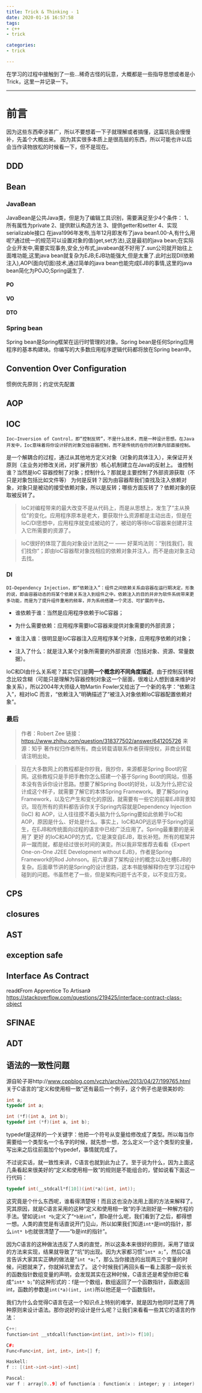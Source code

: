 ```yaml
---
title: Trick & Thinking - 1
date: 2020-01-16 16:57:58
tags:
- c++
- trick

categories:
- trick

---
```


在学习的过程中接触到了一些...稀奇古怪的玩意，大概都是一些指导思想或者是小Trick，这里一并记录一下。
<!--more-->

---

# 前言
因为这些东西牵涉甚广，所以不要想着一下子就理解或者搞懂，这篇坑我会慢慢补，先盖个大概出来。
因为其实很多本质上是很高层的东西，所以可能也许以后会当作读物放松的时候看一下，但不是现在。

## DDD

## Bean
### JavaBean
JavaBean是公共Java类，但是为了编辑工具识别，需要满足至少4个条件：
1、所有属性为private
2、提供默认构造方法
3、提供getter和setter
4、实现serializable接口
在java1996年发布,当年12月即发布了java bean1.00-A,有什么用呢?通过统一的规范可以设置对象的值(get,set方法),这是最初的java bean;在实际企业开发中,需要实现事务,安全,分布式,javabean就不好用了.sun公司就开始往上面堆功能,这里java bean就复杂为EJB;EJB功能强大,但是太重了.此时出现DI(依赖注入),AOP(面向切面)技术,通过简单的java bean也能完成EJB的事情,这里的java bean简化为POJO;Spring诞生了.
#### PO
#### VO
#### DTO
### Spring bean
Spring bean是Spring框架在运行时管理的对象。Spring bean是任何Spring应用程序的基本构建块。你编写的大多数应用程序逻辑代码都将放在Spring bean中。

## Convention Over Configuration
惯例优先原则；约定优先配置

## AOP

## IOC
    Ioc—Inversion of Control，即“控制反转”，不是什么技术，而是一种设计思想。在Java开发中，Ioc意味着将你设计好的对象交给容器控制，而不是传统的在你的对象内部直接控制。
是一个解耦合的过程，通过从其他地方定义对象（对象的具体注入），来保证开关原则（主业务对修改关闭，对扩展开放）核心机制建立在Java的反射上。
谁控制谁？当然是IoC 容器控制了对象；控制什么？那就是主要控制了外部资源获取（不只是对象包括比如文件等）
为何是反转？因为由容器帮我们查找及注入依赖对象，对象只是被动的接受依赖对象，所以是反转；哪些方面反转了？依赖对象的获取被反转了。

>IoC对编程带来的最大改变不是从代码上，而是从思想上，发生了“主从换位”的变化。应用程序原本是老大，要获取什么资源都是主动出击，但是在IoC/DI思想中，应用程序就变成被动的了，被动的等待IoC容器来创建并注入它所需要的资源了。

>IoC很好的体现了面向对象设计法则之一 —— 好莱坞法则：“别找我们，我们找你”；即由IoC容器帮对象找相应的依赖对象并注入，而不是由对象主动去找。

### DI
    DI—Dependency Injection，即“依赖注入”：组件之间依赖关系由容器在运行期决定，形象的说，即由容器动态的将某个依赖关系注入到组件之中。依赖注入的目的并非为软件系统带来更多功能，而是为了提升组件重用的频率，并为系统搭建一个灵活、可扩展的平台。

+ 谁依赖于谁：当然是应用程序依赖于IoC容器；

+ 为什么需要依赖：应用程序需要IoC容器来提供对象需要的外部资源；

+ 谁注入谁：很明显是IoC容器注入应用程序某个对象，应用程序依赖的对象；

+ 注入了什么：就是注入某个对象所需要的外部资源（包括对象、资源、常量数据）。

IoC和DI由什么关系呢？其实它们是**同一个概念的不同角度描述**，由于控制反转概念比较含糊（可能只是理解为容器控制对象这一个层面，很难让人想到谁来维护对象关系），所以2004年大师级人物Martin Fowler又给出了一个新的名字：“依赖注入”，相对IoC 而言，“依赖注入”明确描述了“被注入对象依赖IoC容器配置依赖对象”。

### 最后
>作者：Robert Zee
>链接：https://www.zhihu.com/question/318377502/answer/641205726
>来源：知乎
>著作权归作者所有。商业转载请联系作者获得授权，非商业转载请注明出处。

>现在大多数网上的教程都是你抄我，我抄你，来源都是Spring Boot的官网。这些教程只是手把手教你怎么搭建一个基于Spring Boot的网站，但基本没有告诉你设计思路。想要了解Spring Boot的好处，以及为什么把它设计成这个样子，就需要了解它的本体Spring Framework。要了解Spring Framework，以及它产生和变化的原因，就需要有一些它的前辈EJB背景知识。现在所有的资料都告诉你关于Spring内容就是Dependency Injection (IoC) 和 AOP，让人往往摸不着头脑为什么Spring要如此依赖于IoC和AOP，原因是什么、好处是什么。事实上，IoC和AOP远远早于Spring的诞生，在EJB和传统面向过程的语言中已经广泛应用了。Spring最重要的是采用了 更好  的IoC和AOP的方式，它是演变自EJB，取长补短。所有的框架并非一蹴而就，都是经过很长时间的演变。所以我非常推荐去看看《Expert One-on-One J2EE Development without EJB》，作者是Spring Framework的Rod Johnson。前六章讲了架构设计的概念以及吐槽EJB的复杂。后面章节讲的是Spring的设计思路，这本书能够解释你在学习过程中碰到的问题。书虽然老了一些，但是架构问题千古不变，以不变应万变。

## CPS

## closures

## AST

## exception safe


## Interface As Contract
read《From Apprentice To Artisan》
https://stackoverflow.com/questions/219425/interface-contract-class-object


## SFINAE

## ADT


## 语法的一致性问题
源自轮子哥http://www.cppblog.com/vczh/archive/2013/04/27/199765.html
关于C语言的“定义和使用相一致”还有最后一个例子，这个例子也是很美妙的:
```c
int a;
typedef int a;

int (*f)(int a, int b);
typedef int (*f)(int a, int b);
```
typedef是这样的一个关键字：他把一个符号从变量给修改成了类型。所以每当你需要给一个类型名一个名字的时候，就先想一想，怎么定义一个这个类型的变量，写出来之后往前面加个typedef，事情就完成了。

不过说实话，就一致性来讲，C语言也就到此为止了。至于说为什么，因为上面这几条看起来很美好的“定义和使用相一致”的规则是不能组合的，譬如说看下面这一行代码：
```c
typedef int(__stdcall*f[10])(int(*a)(int, int));
```
这究竟是个什么东西呢，谁看得清楚呀！而且这也没办法用上面的方法来解释了。究其原因，就是C语言采用的这种“定义和使用相一致”的手法刚好是一种解方程的手法。譬如说`int *b`;定义了“`*b是int`”，那b是什么呢，我们看到了之后，都得想一想。人类的直觉是有话直说开门见山，所以如果我们知道`int*`是int的指针，那么`int* b`也就很清楚了——“b是int的指针”。 

因为C语言的这种做法违反了人类的直觉，所以这条本来很好的原则，采用了错误的方法来实现，结果就导致了“坑”的出现。因为大家都习惯“`int* a;`”，然后C语言告诉大家其实正确的做法是“`int *a;`”，那么当你接连的出现两三个变量的时候，问题就来了，你就掉坑里去了。
这个时候我们再回头看一看上面那一段长长的函数指针数组变量的声明，会发现其实在这种时候，C语言还是希望你把它看成“`int* b;`”的这种形式的：f是一个数组，数组返回了一个函数指针，函数返回int，函数的参数是`int(*a)(int, int)`所以他还是一个函数指针。

我们为什么会觉得C语言在这一个知识点上特别的难学，就是因为他同时混用了两种原则来设计语法。那你说好的设计是什么呢？让我们来看看一些其它的语言的作法：
```c++
C++:
function<int __stdcall(function<int(int, int)>)> f[10];

C#:
Func<Func<int, int, int>, int>[] f;

Haskell:
f :: [(int->int->int)->int]

Pascal:
var f : array[0..9] of function(a : function(x : integer; y : integer):integer):integer;
```